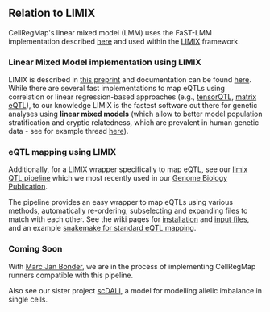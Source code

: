 ## Relation to LIMIX

CellRegMap's linear mixed model (LMM) uses the FaST-LMM implementation described [here](https://www.nature.com/articles/nmeth.1681) and used within the [LIMIX](https://github.com/limix/limix) framework.

### Linear Mixed Model implementation using LIMIX
LIMIX is described in [this preprint](https://www.biorxiv.org/content/10.1101/003905v2) and documentation can be found [here](https://limix-tempdoc.readthedocs.io/en/latest/).
While there are several fast implementations to map eQTLs using correlation or linear regression-based approaches (e.g., [tensorQTL](https://genomebiology.biomedcentral.com/articles/10.1186/s13059-019-1836-7), [matrix eQTL](https://academic.oup.com/bioinformatics/article/28/10/1353/213326?login=true)), to our knowledge LIMIX is the fastest software out there for genetic analyses using **linear mixed models** (which allow to better model population stratification and cryptic relatedness, which are prevalent in human genetic data - see for example thread [here](https://twitter.com/shaicarmi/status/1508298704796663808?s=21&t=6xaF5BmozHil3VbXotlGhQ)).

### eQTL mapping using LIMIX
Additionally, for a LIMIX wrapper specifically to map eQTL, see our [limix QTL pipeline](https://github.com/single-cell-genetics/limix_qtl) which we most recently used in our [Genome Biology Publication](https://genomebiology.biomedcentral.com/articles/10.1186/s13059-021-02407-x).

The pipeline provides an easy wrapper to map eQTLs using various methods, automatically re-ordering, subselecting and expanding files to match with each other.
See the wiki pages for [installation](https://github.com/single-cell-genetics/limix_qtl/wiki/Installation) and [input files](https://github.com/single-cell-genetics/limix_qtl/wiki/Inputs), and an example [snakemake for standard eQTL mapping]().

### Coming Soon
With [Marc Jan Bonder](https://twitter.com/mjbonder), we are in the process of implementing CellRegMap runners compatible with this pipeline.

Also see our sister project [scDALI](https://pmbio.github.io/scdali/), a model for modelling allelic imbalance in single cells.

<!-- For standard eQTL mapping within a homogeneous population of single cells, pseudo-bulk and bulk-like approaches as described in the GB paper can be used.
We recommend using CellRegMap in the presence of more continuous cellular states, or rarer cell types.
In those scenarios, modelling the full transcriptome across donors and states can improve power. -->
